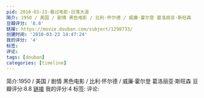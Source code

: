```yaml
---
pid: 2010-03-23-看过电影-日落大道
简介: 1950 / 美国 / 剧情 黑色电影 / 比利·怀尔德 / 威廉·霍尔登 葛洛丽亚·斯旺森
豆瓣评分: '8.8'
链接: https://movie.douban.com/subject/1298733/
创建时间: '2010-03-23 14:47:24'
我的评分: '4'
标签:
评论:
tags: [douban]
categories: [timeline]
---
```

简介:1950 / 美国 / 剧情 黑色电影 / 比利·怀尔德 / 威廉·霍尔登 葛洛丽亚·斯旺森
豆瓣评分:8.8
[链接](https://movie.douban.com/subject/1298733/)
我的评分:4
标签:
评论:
